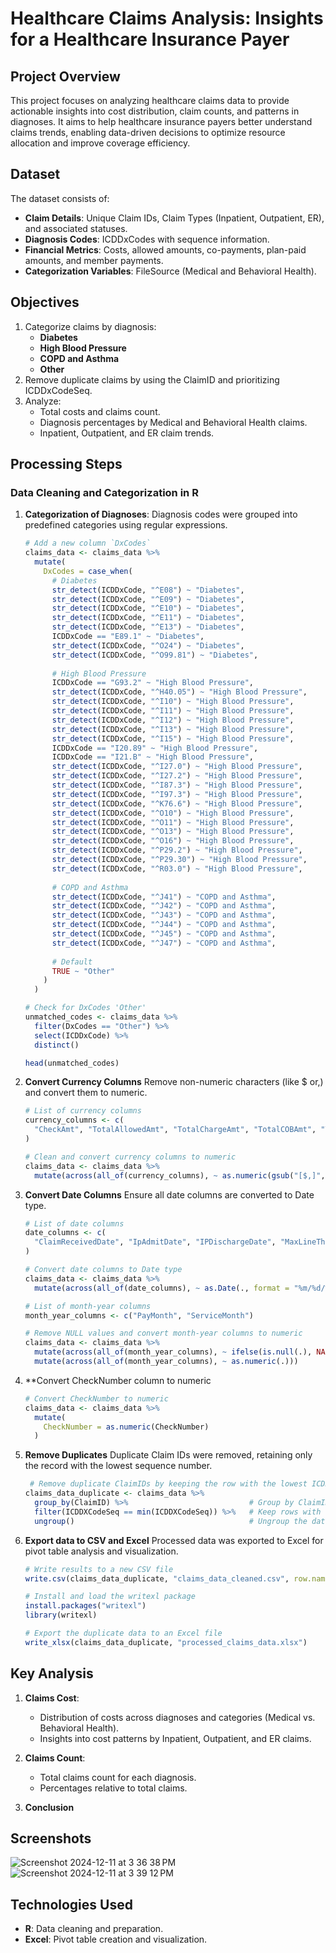 # Healthcare Claims Analysis: Insights for a Healthcare Insurance Payer
## Project Overview
This project focuses on analyzing healthcare claims data to provide actionable insights into cost distribution, claim counts, and patterns in diagnoses. It aims to help healthcare insurance payers better understand claims trends, enabling data-driven decisions to optimize resource allocation and improve coverage efficiency.
## Dataset
The dataset consists of:
- **Claim Details**: Unique Claim IDs, Claim Types (Inpatient, Outpatient, ER), and associated statuses.
- **Diagnosis Codes**: ICDDxCodes with sequence information.
- **Financial Metrics**: Costs, allowed amounts, co-payments, plan-paid amounts, and member payments.
- **Categorization Variables**: FileSource (Medical and Behavioral Health).
## Objectives
1. Categorize claims by diagnosis:
   - **Diabetes**
   - **High Blood Pressure**
   - **COPD and Asthma**
   - **Other**
2. Remove duplicate claims by using the ClaimID and prioritizing ICDDxCodeSeq.
3. Analyze:
   - Total costs and claims count.
   - Diagnosis percentages by Medical and Behavioral Health claims.
   - Inpatient, Outpatient, and ER claim trends.
## Processing Steps
### Data Cleaning and Categorization in R
1. **Categorization of Diagnoses**:
   Diagnosis codes were grouped into predefined categories using regular expressions.
   ```r
   # Add a new column `DxCodes`
   claims_data <- claims_data %>%
     mutate(
       DxCodes = case_when(
         # Diabetes
         str_detect(ICDDxCode, "^E08") ~ "Diabetes",
         str_detect(ICDDxCode, "^E09") ~ "Diabetes",
         str_detect(ICDDxCode, "^E10") ~ "Diabetes",
         str_detect(ICDDxCode, "^E11") ~ "Diabetes",
         str_detect(ICDDxCode, "^E13") ~ "Diabetes",
         ICDDxCode == "E89.1" ~ "Diabetes",
         str_detect(ICDDxCode, "^O24") ~ "Diabetes",
         str_detect(ICDDxCode, "^O99.81") ~ "Diabetes",
         
         # High Blood Pressure
         ICDDxCode == "G93.2" ~ "High Blood Pressure",
         str_detect(ICDDxCode, "^H40.05") ~ "High Blood Pressure",
         str_detect(ICDDxCode, "^I10") ~ "High Blood Pressure",
         str_detect(ICDDxCode, "^I11") ~ "High Blood Pressure",
         str_detect(ICDDxCode, "^I12") ~ "High Blood Pressure",
         str_detect(ICDDxCode, "^I13") ~ "High Blood Pressure",
         str_detect(ICDDxCode, "^I15") ~ "High Blood Pressure",
         ICDDxCode == "I20.89" ~ "High Blood Pressure",
         ICDDxCode == "I21.B" ~ "High Blood Pressure",
         str_detect(ICDDxCode, "^I27.0") ~ "High Blood Pressure",
         str_detect(ICDDxCode, "^I27.2") ~ "High Blood Pressure",
         str_detect(ICDDxCode, "^I87.3") ~ "High Blood Pressure",
         str_detect(ICDDxCode, "^I97.3") ~ "High Blood Pressure",
         str_detect(ICDDxCode, "^K76.6") ~ "High Blood Pressure",
         str_detect(ICDDxCode, "^O10") ~ "High Blood Pressure",
         str_detect(ICDDxCode, "^O11") ~ "High Blood Pressure",
         str_detect(ICDDxCode, "^O13") ~ "High Blood Pressure",
         str_detect(ICDDxCode, "^O16") ~ "High Blood Pressure",
         str_detect(ICDDxCode, "^P29.2") ~ "High Blood Pressure",
         str_detect(ICDDxCode, "^P29.30") ~ "High Blood Pressure",
         str_detect(ICDDxCode, "^R03.0") ~ "High Blood Pressure",
         
         # COPD and Asthma
         str_detect(ICDDxCode, "^J41") ~ "COPD and Asthma",
         str_detect(ICDDxCode, "^J42") ~ "COPD and Asthma",
         str_detect(ICDDxCode, "^J43") ~ "COPD and Asthma",
         str_detect(ICDDxCode, "^J44") ~ "COPD and Asthma",
         str_detect(ICDDxCode, "^J45") ~ "COPD and Asthma",
         str_detect(ICDDxCode, "^J47") ~ "COPD and Asthma",
         
         # Default
         TRUE ~ "Other"
       )
     )

   # Check for DxCodes 'Other'
   unmatched_codes <- claims_data %>%
     filter(DxCodes == "Other") %>%
     select(ICDDxCode) %>%
     distinct()

   head(unmatched_codes)
2. **Convert Currency Columns**
   Remove non-numeric characters (like $ or,) and convert them to numeric.
   ```r
   # List of currency columns
   currency_columns <- c(
     "CheckAmt", "TotalAllowedAmt", "TotalChargeAmt", "TotalCOBAmt", "TotalCoPayAmt", "TotalDeductibleAmt", "TotalPaidAllowedAmt", "TotalPaidCOBAmt", "TotalPlanPaidAmt", "TotalMemPayAmt"
   )

   # Clean and convert currency columns to numeric
   claims_data <- claims_data %>%
     mutate(across(all_of(currency_columns), ~ as.numeric(gsub("[$,]", "", .))))      
   
3. **Convert Date Columns**
   Ensure all date columns are converted to Date type.
   ```r
   # List of date columns
   date_columns <- c(
     "ClaimReceivedDate", "IpAdmitDate", "IPDischargeDate", "MaxLineThruDate", "MinLineFromDate", "OriginalEOBDate", "PayDate", "ServiceDate"
   )

   # Convert date columns to Date type
   claims_data <- claims_data %>%
     mutate(across(all_of(date_columns), ~ as.Date(., format = "%m/%d/%y")))

   # List of month-year columns
   month_year_columns <- c("PayMonth", "ServiceMonth")

   # Remove NULL values and convert month-year columns to numeric
   claims_data <- claims_data %>%
     mutate(across(all_of(month_year_columns), ~ ifelse(is.null(.), NA, .))) %>%
     mutate(across(all_of(month_year_columns), ~ as.numeric(.)))

4. **Convert CheckNumber column to numeric
   ```r
   # Convert CheckNumber to numeric
   claims_data <- claims_data %>%
     mutate(
       CheckNumber = as.numeric(CheckNumber)
     )
5. **Remove Duplicates**
   Duplicate Claim IDs were removed, retaining only the record with the lowest sequence number.
   ```r
    # Remove duplicate ClaimIDs by keeping the row with the lowest ICDDxCodeSeq
   claims_data_duplicate <- claims_data %>%
     group_by(ClaimID) %>%                           # Group by ClaimID
     filter(ICDDXCodeSeq == min(ICDDXCodeSeq)) %>%   # Keep rows with the minimum sequence
     ungroup()                                       # Ungroup the data

6. **Export data to CSV and Excel**
   Processed data was exported to Excel for pivot table analysis and visualization.
   ```r
   # Write results to a new CSV file
   write.csv(claims_data_duplicate, "claims_data_cleaned.csv", row.names = FALSE)

   # Install and load the writexl package
   install.packages("writexl")
   library(writexl)

   # Export the duplicate data to an Excel file
   write_xlsx(claims_data_duplicate, "processed_claims_data.xlsx")

## Key Analysis
1. **Claims Cost**:
   - Distribution of costs across diagnoses and categories (Medical vs. Behavioral Health).
   - Insights into cost patterns by Inpatient, Outpatient, and ER claims.

2. **Claims Count**:
   - Total claims count for each diagnosis.
   - Percentages relative to total claims.

3. **Conclusion**

## Screenshots
![Screenshot 2024-12-11 at 3 36 38 PM](https://github.com/user-attachments/assets/1a613967-327e-4bf0-b556-33866cd323a2)
![Screenshot 2024-12-11 at 3 39 12 PM](https://github.com/user-attachments/assets/623193d0-b1f1-4e84-b080-b1c5446bc0de)

   
## Technologies Used
- **R**: Data cleaning and preparation.
- **Excel**: Pivot table creation and visualization.





